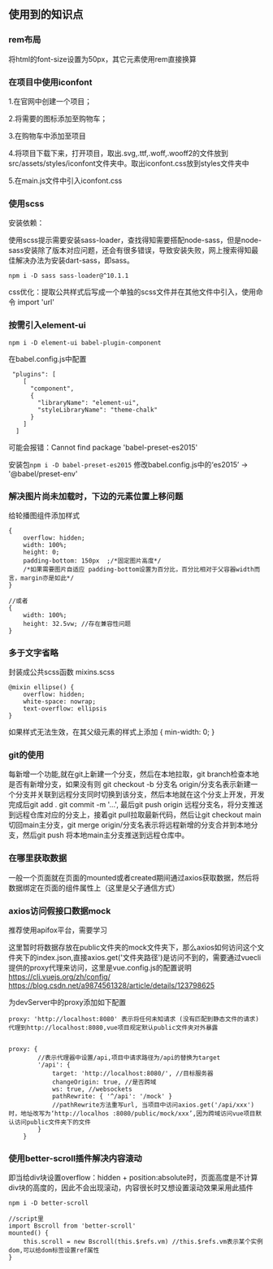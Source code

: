 
## 使用到的知识点


### rem布局
将html的font-size设置为50px，其它元素使用rem直接换算

### 在项目中使用iconfont

1.在官网中创建一个项目；

2.将需要的图标添加至购物车；

3.在购物车中添加至项目

4.将项目下载下来，打开项目，取出.svg,.ttf,.woff,.wooff2的文件放到src/assets/styles/iconfont文件夹中。取出iconfont.css放到styles文件夹中

5.在main.js文件中引入iconfont.css


### 使用scss

安装依赖：

使用scss提示需要安装sass-loader，查找得知需要搭配node-sass，但是node-sass安装除了版本对应问题，还会有很多错误，导致安装失败，网上搜索得知最佳解决办法为安装dart-sass，即sass。

```
npm i -D sass sass-loader@^10.1.1
```


css优化：提取公共样式后写成一个单独的scss文件并在其他文件中引入，使用命令 import 'url'

### 按需引入element-ui
```
npm i -D element-ui babel-plugin-component
```

在babel.config.js中配置
```
 "plugins": [
    [
      "component",
      {
        "libraryName": "element-ui",
        "styleLibraryName": "theme-chalk"
      }
    ]
  ]
```

可能会报错：Cannot find package 'babel-preset-es2015'

安装包```npm i -D babel-preset-es2015```
修改babel.config.js中的‘es2015’ -> '@babel/preset-env'

### 解决图片尚未加载时，下边的元素位置上移问题

给轮播图组件添加样式
```
{
    overflow: hidden;
    width: 100%;
    height: 0;
    padding-bottom: 150px  ;/*固定图片高度*/
    /*如果需要图片自适应 padding-bottom设置为百分比，百分比相对于父容器width而言，margin亦是如此*/
}

//或者
{
    width: 100%;
    height: 32.5vw; //存在兼容性问题
}
```

### 多于文字省略

封装成公共scss函数
mixins.scss
```
@mixin ellipse() {
    overflow: hidden;
    white-space: nowrap;
    text-overflow: ellipsis
}
```

如果样式无法生效，在其父级元素的样式上添加
{
    min-width: 0;
}

### git的使用

每新增一个功能,就在git上新建一个分支，然后在本地拉取，git branch检查本地是否有新增分支，如果没有则 git checkout -b 分支名 origin/分支名表示新建一个分支并关联到远程分支同时切换到该分支，然后本地就在这个分支上开发，开发完成后git add .  git commit -m '...', 最后git push origin 远程分支名，将分支推送到远程仓库对应的分支上，接着git pull拉取最新代码，然后让git checkout main切回main主分支，git merge origin/分支名表示将远程新增的分支合并到本地分支，然后git push 将本地main主分支推送到远程仓库中。


### 在哪里获取数据
一般一个页面就在页面的mounted或者created期间通过axios获取数据，然后将数据绑定在页面的组件属性上（这里是父子通信方式）

### axios访问假接口数据mock
推荐使用apifox平台，需要学习

这里暂时将数据存放在public文件夹的mock文件夹下，那么axios如何访问这个文件夹下的index.json,直接axios.get('文件夹路径')是访问不到的，需要通过vuecli提供的proxy代理来访问，这里是vue.config.js的配置说明
<https://cli.vuejs.org/zh/config/>
<https://blog.csdn.net/a9874561328/article/details/123798625>

为devServer中的proxy添加如下配置
```
proxy: 'http://localhost:8080' 表示将任何未知请求 (没有匹配到静态文件的请求) 代理到http://localhost:8080,vue项目规定默认public文件夹对外暴露


proxy: {
        //表示代理器中设置/api,项目中请求路径为/api的替换为target
        '/api': {
            target: 'http://localhost:8080/', //目标服务器
            changeOrigin: true, //是否跨域
            ws: true, //websockets
            pathRewrite: { '^/api': '/mock' }
            //pathRewrite方法重写url, 当项目中访问axios.get('/api/xxx')时，地址改写为‘http://localhos :8080/public/mock/xxx’,因为跨域访问vue项目默认访问public文件夹下的文件
        }
    }
```

### 使用better-scroll插件解决内容滚动

即当给div块设置overflow：hidden + position:absolute时，页面高度是不计算div块的高度的，因此不会出现滚动，内容很长时又想设置滚动效果采用此插件

```
npm i -D better-scroll

//script里
import Bscroll from 'better-scroll'
mounted() {
    this.scroll = new Bscroll(this.$refs.vm) //this.$refs.vm表示某个实例dom,可以给dom标签设置ref属性
}
```

